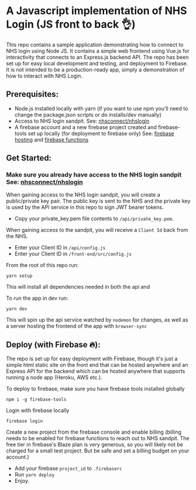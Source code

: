 # A Javascript implementation of NHS Login (JS front to back 👌)
This repo contains a sample application demonstrating how to connect to NHS login using Node JS.
It contains a simple web frontend using Vue.js for interactivity that connects to an Express.js
backend API. The repo has been set up for easy local development and testing, and deployment to Firebase.
It is not intended to be a production-ready app, simply a demonstration of how to interact with NHS Login.

## Prerequisites:

 - Node.js installed locally with yarn (if you want to use npm you'll need to change the package.json scripts or do installs/dev manually)
 - Access to NHS login sandpit. See: [nhsconnect/nhslogin](https://github.com/nhsconnect/nhslogin#how-do-i-integrate-to-the-sandpit)
 - A firebase account and a new firebase project created and firebase-tools set up locally (for deployment to firebase only)
 See: [firebase hosting](https://firebase.google.com/docs/hosting/quickstart)
 and [firebase functions](https://firebase.google.com/docs/functions/get-started)

## Get Started:

### Make sure you already have access to the NHS login sandpit See: [nhsconnect/nhslogin](https://github.com/nhsconnect/nhslogin#how-do-i-integrate-to-the-sandpit)
When gaining access to the NHS login sandpit, you will create a public/private key pair. The public key is sent
to the NHS and the private key is used by the API service in this repo to sign JWT bearer tokens.

- Copy your private_key.pem file contents to `/api/private_key.pem`.

When gaining access to the sandpit, you will receive a `Client Id` back from the NHS.

- Enter your Client ID in `/api/config.js`
- Enter your Client ID in `/front-end/src/config.js`

From the root of this repo run:

```
yarn setup
```

This will install all dependencies needed in both the api and

To run the app in dev run:

```
yarn dev
```

This will spin up the api service watched by `nodemon` for changes, as well as a server hosting the frontend
of the app with `browser-sync`

## Deploy (with Firebase 🔥):
The repo is set up for easy deployment with Firebase, though it's just a simple html static site on the
front end that can be hosted anywhere and an Express API for the backend which can be hosted anywhere
that supports running a node app (Heroku, AWS etc.).

To deploy to firebase, make sure you have firebase tools installed globally

```
npm i -g firebase-tools
```

Login with firebase locally

```
firebase login
```

Create a new project from the firebase console and enable billing (billing needs to be enabled for
firebase functions to reach out to NHS sandpit. The free tier in firebase's Blaze plan is very generous, so
you will likely not be charged for a small test project. But be safe and set a billing budget on your account.)

 - Add your firebase `project_id` to `.firebaserc`
 - Run `yarn deploy`
 - Enjoy.
